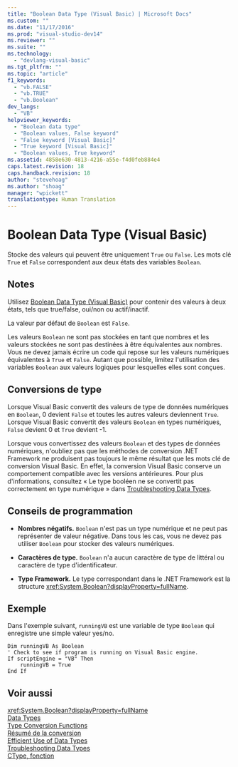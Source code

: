 ```yaml
---
title: "Boolean Data Type (Visual Basic) | Microsoft Docs"
ms.custom: ""
ms.date: "11/17/2016"
ms.prod: "visual-studio-dev14"
ms.reviewer: ""
ms.suite: ""
ms.technology: 
  - "devlang-visual-basic"
ms.tgt_pltfrm: ""
ms.topic: "article"
f1_keywords: 
  - "vb.FALSE"
  - "vb.TRUE"
  - "vb.Boolean"
dev_langs: 
  - "VB"
helpviewer_keywords: 
  - "Boolean data type"
  - "Boolean values, False keyword"
  - "False keyword [Visual Basic]"
  - "True keyword [Visual Basic]"
  - "Boolean values, True keyword"
ms.assetid: 4858e630-4813-4216-a55e-f4d0feb884e4
caps.latest.revision: 18
caps.handback.revision: 18
author: "stevehoag"
ms.author: "shoag"
manager: "wpickett"
translationtype: Human Translation
---
```

# Boolean Data Type (Visual Basic)
Stocke des valeurs qui peuvent être uniquement `True` ou `False`.  Les mots clé `True` et `False` correspondent aux deux états des variables `Boolean`.  
  
## Notes  
 Utilisez [Boolean Data Type \(Visual Basic\)](../../../visual-basic/language-reference/data-types/boolean-data-type.md) pour contenir des valeurs à deux états, tels que true\/false, oui\/non ou actif\/inactif.  
  
 La valeur par défaut de `Boolean` est `False`.  
  
 Les valeurs `Boolean` ne sont pas stockées en tant que nombres et les valeurs stockées ne sont pas destinées à être équivalentes aux nombres.  Vous ne devez jamais écrire un code qui repose sur les valeurs numériques équivalentes à `True` et `False`.  Autant que possible, limitez l'utilisation des variables `Boolean` aux valeurs logiques pour lesquelles elles sont conçues.  
  
## Conversions de type  
 Lorsque Visual Basic convertit des valeurs de type de données numériques en `Boolean`, 0 devient `False` et toutes les autres valeurs deviennent `True`.  Lorsque Visual Basic convertit des valeurs `Boolean` en types numériques, `False` devient 0 et `True` devient \-1.  
  
 Lorsque vous convertissez des valeurs `Boolean` et des types de données numériques, n'oubliez pas que les méthodes de conversion .NET Framework ne produisent pas toujours le même résultat que les mots clé de conversion Visual Basic.  En effet, la conversion Visual Basic conserve un comportement compatible avec les versions antérieures.  Pour plus d'informations, consultez « Le type booléen ne se convertit pas correctement en type numérique » dans [Troubleshooting Data Types](../../../visual-basic/programming-guide/language-features/data-types/troubleshooting-data-types.md).  
  
## Conseils de programmation  
  
-   **Nombres négatifs.** `Boolean` n'est pas un type numérique et ne peut pas représenter de valeur négative.  Dans tous les cas, vous ne devez pas utiliser `Boolean` pour stocker des valeurs numériques.  
  
-   **Caractères de type.**  `Boolean` n'a aucun caractère de type de littéral ou caractère de type d'identificateur.  
  
-   **Type Framework.** Le type correspondant dans le .NET Framework est la structure <xref:System.Boolean?displayProperty=fullName>.  
  
## Exemple  
 Dans l'exemple suivant, `runningVB` est une variable de type `Boolean` qui enregistre une simple valeur yes\/no.  
  
```  
Dim runningVB As Boolean  
' Check to see if program is running on Visual Basic engine.  
If scriptEngine = "VB" Then  
    runningVB = True  
End If  
```  
  
## Voir aussi  
 <xref:System.Boolean?displayProperty=fullName>   
 [Data Types](../../../visual-basic/language-reference/data-types/data-type-summary.md)   
 [Type Conversion Functions](../../../visual-basic/language-reference/functions/type-conversion-functions.md)   
 [Résumé de la conversion](../../../visual-basic/language-reference/keywords/conversion-summary.md)   
 [Efficient Use of Data Types](../../../visual-basic/programming-guide/language-features/data-types/efficient-use-of-data-types.md)   
 [Troubleshooting Data Types](../../../visual-basic/programming-guide/language-features/data-types/troubleshooting-data-types.md)   
 [CType, fonction](../../../visual-basic/language-reference/functions/ctype-function.md)